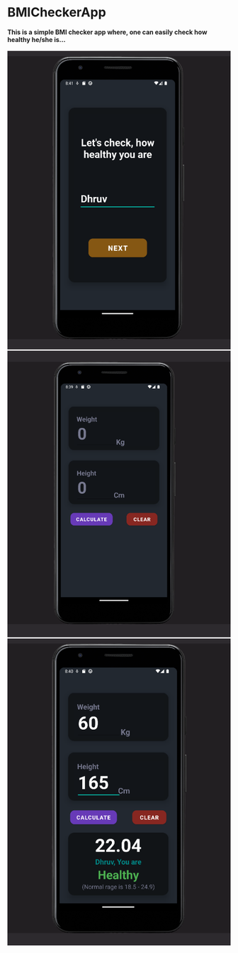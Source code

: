 # BMICheckerApp

<b>This is a simple BMI checker app where, one can easily check how healthy he/she is...</b>
<br>
<br>
<img src="img/1.png" alt="app screenshot" />
<img src="img/2.png" alt="app screenshot" />
<img src="img/3.png" alt="app screenshot" />
